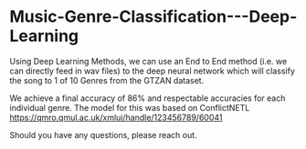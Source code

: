 # Music-Genre-Classification---Deep-Learning
Using Deep Learning Methods, we can use an End to End method (i.e. we can directly feed in wav files) to the deep neural network which will classify the song to 1 of 10 Genres from the GTZAN dataset.

We achieve a final accuracy of 86% and respectable accuracies for each individual genre. The model for this was based on ConflictNETL https://qmro.qmul.ac.uk/xmlui/handle/123456789/60041

Should you have any questions, please reach out.
